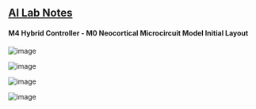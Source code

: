 ## <u>AI Lab Notes</u>

#### M4 Hybrid Controller - M0 Neocortical Microcircuit Model Initial Layout

![image](https://user-images.githubusercontent.com/71346897/213342217-7e24bc1d-c19f-424b-afc0-eeecefebce39.jpeg)

![image](https://user-images.githubusercontent.com/71346897/213343140-41049d4a-09e4-4563-a68f-a6e6db5b944f.png)

![image](https://user-images.githubusercontent.com/71346897/211956806-2b375334-26c8-40af-86b1-85cbf9144777.jpeg)

![image](https://user-images.githubusercontent.com/71346897/214996245-c85a9ed3-4b25-4abc-a753-9720324f026a.jpeg)


